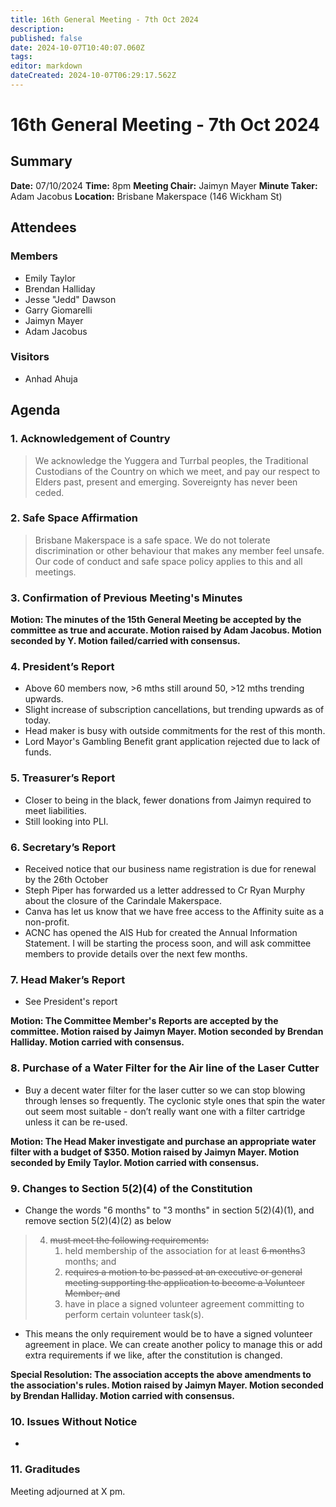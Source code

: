 ```yaml
---
title: 16th General Meeting - 7th Oct 2024
description: 
published: false
date: 2024-10-07T10:40:07.060Z
tags: 
editor: markdown
dateCreated: 2024-10-07T06:29:17.562Z
---
```


# 16th General Meeting - 7th Oct 2024
## Summary
**Date:** 07/10/2024 
**Time:** 8pm
**Meeting Chair:** Jaimyn Mayer
**Minute Taker:** Adam Jacobus
**Location:** Brisbane Makerspace (146 Wickham St)

## Attendees

### Members

- Emily Taylor
- Brendan Halliday
- Jesse "Jedd" Dawson
- Garry Giomarelli
- Jaimyn Mayer
- Adam Jacobus

### Visitors

- Anhad Ahuja

## Agenda

### 1. Acknowledgement of Country

> We acknowledge the Yuggera and Turrbal peoples, the Traditional Custodians of the Country on which we meet, and pay our respect to Elders past, present and emerging. Sovereignty has never been ceded.

### 2. Safe Space Affirmation
> Brisbane Makerspace is a safe space. We do not tolerate discrimination or other behaviour that makes any member feel unsafe. Our code of conduct and safe space policy applies to this and all meetings.

### 3. Confirmation of Previous Meeting's Minutes

**Motion: The minutes of the 15th General Meeting be accepted by the committee as true and accurate. Motion raised by Adam Jacobus. Motion seconded by Y. Motion failed/carried with consensus.**

### 4. President’s Report

- Above 60 members now, >6 mths still around 50, >12 mths trending upwards.
- Slight increase of subscription cancellations, but trending upwards as of today.
- Head maker is busy with outside commitments for the rest of this month.
- Lord Mayor's Gambling Benefit grant application rejected due to lack of funds.

### 5. Treasurer’s Report

- Closer to being in the black, fewer donations from Jaimyn required to meet liabilities.
- Still looking into PLI.

### 6. Secretary’s Report

* Received notice that our business name registration is due for renewal by the 26th October
* Steph Piper has forwarded us a letter addressed to Cr Ryan Murphy about the closure of the Carindale Makerspace.
* Canva has let us know that we have free access to the Affinity suite as a non-profit.
* ACNC has opened the AIS Hub for created the Annual Information Statement. I will be starting the process soon, and will ask committee members to provide details over the next few months.


### 7. Head Maker’s Report

- See President's report

**Motion: The Committee Member's Reports are accepted by the committee. Motion raised by Jaimyn Mayer. Motion seconded by Brendan Halliday. Motion carried with consensus.**

### 8. Purchase of a Water Filter for the Air line of the Laser Cutter

- Buy a decent water filter for the laser cutter so we can stop blowing through lenses so frequently. The cyclonic style ones that spin the water out seem most suitable - don’t really want one with a filter cartridge unless it can be re-used.

**Motion: The Head Maker investigate and purchase an appropriate water filter with a budget of $350. Motion raised by Jaimyn Mayer. Motion seconded by Emily Taylor. Motion carried with consensus.**

### 9. Changes to Section 5(2)(4) of the Constitution

- Change the words "6 months" to "3 months" in section 5(2)(4)(1), and remove section 5(2)(4)(2) as below

> 4. ~~must meet the following requirements:~~
>     1. held membership of the association for at least ~~6 months~~3 months; and
>     2. ~~requires a motion to be passed at an executive or general meeting supporting the application to become a Volunteer Member; and~~
>     3. have in place a signed volunteer agreement committing to perform certain volunteer task(s).

- This means the only requirement would be to have a signed volunteer agreement in place. We can create another policy to manage this or add extra requirements if we like, after the constitution is changed.

**Special Resolution: The association accepts the above amendments to the association's rules. Motion raised by Jaimyn Mayer. Motion seconded by Brendan Halliday. Motion carried with consensus.**

### 10. Issues Without Notice

- 

### 11. Graditudes

Meeting adjourned at X pm.